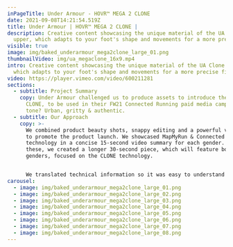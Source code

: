 ```yaml
---
inPageTitle: Under Armour - HOVR™ MEGA 2 CLONE
date: 2021-09-08T14:21:54.519Z
title: Under Armour | HOVR™ MEGA 2 CLONE |
description: Creative content showcasing the unique material of the UA Clone
  upper, which adapts to your foot's shape and movements for a more precise fit.
visible: true
image: img/baked_underarmour_mega2clone_large_01.png
thumbnailVideo: img/ua_megaclone_16x9.mp4
intro: Creative content showcasing the unique material of the UA Clone upper,
  which adapts to your foot's shape and movements for a more precise fit.
video: https://player.vimeo.com/video/600211281
sections:
  - subtitle: Project Summary
    copy: Under Armour challenged us to produce assets to introduce the HOVR Mega 2
      CLONE, to be used in their FW21 Connected Running paid media campaign. The
      tone? Urban, gritty & authentic.
  - subtitle: Our Approach
    copy: >-
      We combined product beauty shots, snappy editing and a powerful voiceover
      to promote the product launch. We showcased MapMyRun & Connected Running
      technology in a concise 15-second video summary for each gender. Alongside
      these, we created a longer 30-second piece, which will feature both
      genders, focused on the CLONE technology.


      We translated technical information so it was easy to understand and highlighted the benefits to the consumer - a customised fit and optimised comfort. We drew the attention to each of these areas through the use of Phantom Ultrahigh-Speed slow-motion shots of the shoe in action, mixed alongside running content and 3D shoe renders with graphical elements.
carousel:
  - image: img/baked_underarmour_mega2clone_large_01.png
  - image: img/baked_underarmour_mega2clone_large_02.png
  - image: img/baked_underarmour_mega2clone_large_03.png
  - image: img/baked_underarmour_mega2clone_large_04.png
  - image: img/baked_underarmour_mega2clone_large_05.png
  - image: img/baked_underarmour_mega2clone_large_06.png
  - image: img/baked_underarmour_mega2clone_large_07.png
  - image: img/baked_underarmour_mega2clone_large_08.png
---
```

